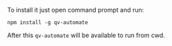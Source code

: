 To install it just open command prompt and run:

`npm install -g qv-automate`

After this `qv-automate` will be available to run from cwd.
